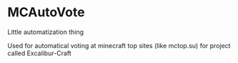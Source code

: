 # MCAutoVote
Little automatization thing

Used for automatical voting at minecraft top sites (like mctop.su) for project called Excalibur-Craft
